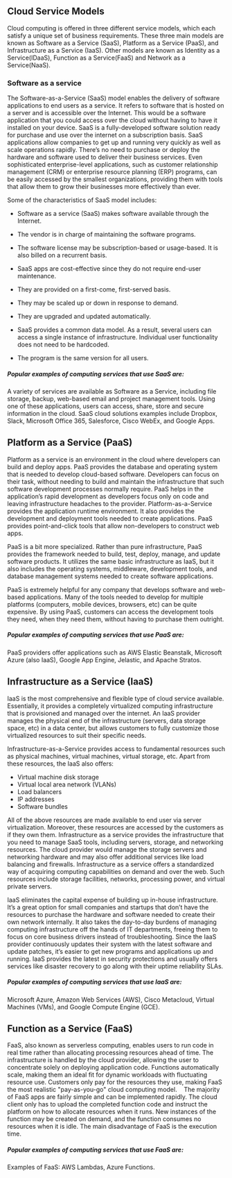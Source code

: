 ## Cloud Service Models

Cloud computing is offered in three different service models, which each satisfy a unique set of business requirements. These three main models are known as Software as a Service (SaaS), Platform as a Service (PaaS), and Infrastructure as a Service (IaaS). Other models are known as Identity as a Service(IDaaS),  Function as a Service(FaaS) and Network as a Service(NaaS).


### Software as a service
The Software-as-a-Service (SaaS) model enables the delivery of software applications to end users as a service. It refers to software that is hosted on a server and is accessible over the Internet. This would be a software application that you could access over the cloud without having to have it installed on your device. SaaS is a fully-developed software solution ready for purchase and use over the internet on a subscription basis. SaaS applications allow companies to get up and running very quickly as well as scale operations rapidly. There’s no need to purchase or deploy the hardware and software used to deliver their business services. Even sophisticated enterprise-level applications, such as customer relationship management (CRM) or enterprise resource planning (ERP) programs, can be easily accessed by the smallest organizations, providing them with tools that allow them to grow their businesses more effectively than ever.

Some of the characteristics of SaaS model includes:

- Software as a service (SaaS) makes software available through the Internet.

- The vendor is in charge of maintaining the software programs.

- The software license may be subscription-based or usage-based. It is also billed on a recurrent basis.

- SaaS apps are cost-effective since they do not require end-user maintenance.

- They are provided on a first-come, first-served basis.

- They may be scaled up or down in response to demand.

- They are upgraded and updated automatically.

- SaaS provides a common data model. As a result, several users can access a single instance of infrastructure. Individual user functionality does not need to be hardcoded.

- The program is the same version for all users.

##### Popular examples of computing services that use SaaS are:
A variety of services are available as Software as a Service, including file storage, backup, web-based email and project management tools. Using one of these applications, users can access, share, store and secure information in the cloud. SaaS cloud solutions examples include Dropbox, Slack, Microsoft Office 365, Salesforce, Cisco WebEx, and Google Apps.

## Platform as a Service (PaaS)
Platform as a service is an environment in the cloud where developers can build and deploy apps. PaaS provides the database and operating system that is needed to develop cloud-based software. Developers can focus on their task, without needing to build and maintain the infrastructure that such software development processes normally require. PaaS helps in the application’s rapid development as developers focus only on code and leaving infrastructure headaches to the provider. Platform-as-a-Service provides the application runtime environment. It also provides the development and deployment tools needed to create applications. PaaS provides point-and-click tools that allow non-developers to construct web apps.

PaaS is a bit more specialized. Rather than pure infrastructure, PaaS provides the framework needed to build, test, deploy, manage, and update software products. It utilizes the same basic infrastructure as IaaS, but it also includes the operating systems, middleware, development tools, and database management systems needed to create software applications.

PaaS is extremely helpful for any company that develops software and web-based applications. Many of the tools needed to develop for multiple platforms (computers, mobile devices, browsers, etc) can be quite expensive. By using PaaS, customers can access the development tools they need, when they need them, without having to purchase them outright.


##### Popular examples of computing services that use PaaS are:
PaaS providers offer applications such as  AWS Elastic Beanstalk, Microsoft Azure (also IaaS), Google App Engine, Jelastic, and Apache Stratos. 

## Infrastructure as a Service (IaaS)
IaaS is the most comprehensive and flexible type of cloud service available. Essentially, it provides a completely virtualized computing infrastructure that is provisioned and managed over the internet. An IaaS provider manages the physical end of the infrastructure (servers, data storage space, etc) in a data center, but allows customers to fully customize those virtualized resources to suit their specific needs.

Infrastructure-as-a-Service provides access to fundamental resources such as physical machines, virtual machines, virtual storage, etc. Apart from these resources, the IaaS also offers:

- Virtual machine disk storage
- Virtual local area network (VLANs)
- Load balancers
- IP addresses
- Software bundles

All of the above resources are made available to end user via server virtualization. Moreover, these resources are accessed by the customers as if they own them. Infrastructure as a service provides the infrastructure that you need to manage SaaS tools, including servers, storage, and networking resources. The cloud provider would manage the storage servers and networking hardware and may also offer additional services like load balancing and firewalls.
Infrastructure as a service offers a standardized way of acquiring computing capabilities on demand and over the web. Such resources include storage facilities, networks, processing power, and virtual private servers.

IaaS eliminates the capital expense of building up in-house infrastructure. It’s a great option for small companies and startups that don’t have the resources to purchase the hardware and software needed to create their own network internally. It also takes the day-to-day burdens of managing computing infrastructure off the hands of IT departments, freeing them to focus on core business drivers instead of troubleshooting. Since the IaaS provider continuously updates their system with the latest software and update patches, it’s easier to get new programs and applications up and running. IaaS provides the latest in security protections and usually offers services like disaster recovery to go along with their uptime reliability SLAs.


##### Popular examples of computing services that use IaaS are:
Microsoft Azure, Amazon Web Services (AWS), Cisco Metacloud, Virtual Machines (VMs), and Google Compute Engine (GCE).


## Function as a Service (FaaS)

FaaS, also known as serverless computing, enables users to run code in real time rather than allocating processing resources ahead of time. The infrastructure is handled by the cloud provider, allowing the user to concentrate solely on deploying application code. Functions automatically scale, making them an ideal fit for dynamic workloads with fluctuating resource use. Customers only pay for the resources they use, making FaaS the most realistic "pay-as-you-go" cloud computing model.
  
The majority of FaaS apps are fairly simple and can be implemented rapidly. The cloud client only has to upload the completed function code and instruct the platform on how to allocate resources when it runs. New instances of the function may be created on demand, and the function consumes no resources when it is idle. The main disadvantage of FaaS is the execution time.


##### Popular examples of computing services that use FaaS are:
Examples of FaaS: AWS Lambdas, Azure Functions.